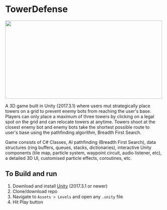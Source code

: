 # TowerDefense
<a href="https://imgflip.com/gif/3066gl"><img src="https://i.imgflip.com/3066gl.gif" width = "500" height = "250"/></a>

A 3D game built in Unity (2017.3.1) where users mut strategically place towers on a grid to prevent enemy bots from reaching the user's base. Players can only place a maximum of three towers by clicking on a legal spot on the grid and can relocate towers at anytime. Towers shoot at the closest enemy bot and enemy bots take the shortest possible route to user's base using the pathfinding algorithm, Breadth First Search.   

Game consists of C# Classes, AI pathfinding (Breadth First Search), data structures (ring buffers, queues, stacks, dictionaries), interactive Unity components (tile map, particle system, waypoint circuit, audio listener, etc), a detailed 3D UI, customised particle effects, coroutines, etc.

## To Build and run

1. Download and install [Unity](https://unity3d.com/get-unity/download/archive?_ga=2.143266357.1615942277.1556738966-578585574.1553552858) (2017.3.1 or newer)
2. Clone/download repo
3. Navigate to `Assets > Levels` and open any `.unity` file
4. Hit Play button 

